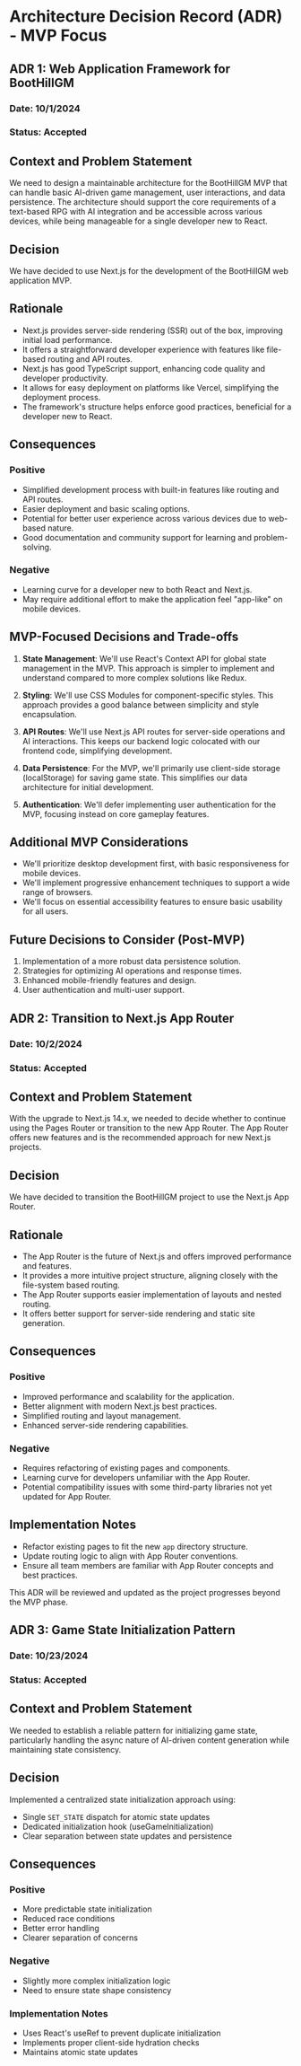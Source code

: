 # Architecture Decision Record (ADR) - MVP Focus

## ADR 1: Web Application Framework for BootHillGM

### Date: 10/1/2024

### Status: Accepted

## Context and Problem Statement

We need to design a maintainable architecture for the BootHillGM MVP that can handle basic AI-driven game management, user interactions, and data persistence. The architecture should support the core requirements of a text-based RPG with AI integration and be accessible across various devices, while being manageable for a single developer new to React.

## Decision

We have decided to use Next.js for the development of the BootHillGM web application MVP.

## Rationale

- Next.js provides server-side rendering (SSR) out of the box, improving initial load performance.
- It offers a straightforward developer experience with features like file-based routing and API routes.
- Next.js has good TypeScript support, enhancing code quality and developer productivity.
- It allows for easy deployment on platforms like Vercel, simplifying the deployment process.
- The framework's structure helps enforce good practices, beneficial for a developer new to React.

## Consequences

### Positive

- Simplified development process with built-in features like routing and API routes.
- Easier deployment and basic scaling options.
- Potential for better user experience across various devices due to web-based nature.
- Good documentation and community support for learning and problem-solving.

### Negative

- Learning curve for a developer new to both React and Next.js.
- May require additional effort to make the application feel "app-like" on mobile devices.

## MVP-Focused Decisions and Trade-offs

1. **State Management**: We'll use React's Context API for global state management in the MVP. This approach is simpler to implement and understand compared to more complex solutions like Redux.

2. **Styling**: We'll use CSS Modules for component-specific styles. This approach provides a good balance between simplicity and style encapsulation.

3. **API Routes**: We'll use Next.js API routes for server-side operations and AI interactions. This keeps our backend logic colocated with our frontend code, simplifying development.

4. **Data Persistence**: For the MVP, we'll primarily use client-side storage (localStorage) for saving game state. This simplifies our data architecture for initial development.

5. **Authentication**: We'll defer implementing user authentication for the MVP, focusing instead on core gameplay features.

## Additional MVP Considerations

- We'll prioritize desktop development first, with basic responsiveness for mobile devices.
- We'll implement progressive enhancement techniques to support a wide range of browsers.
- We'll focus on essential accessibility features to ensure basic usability for all users.

## Future Decisions to Consider (Post-MVP)

1. Implementation of a more robust data persistence solution.
2. Strategies for optimizing AI operations and response times.
3. Enhanced mobile-friendly features and design.
4. User authentication and multi-user support.

## ADR 2: Transition to Next.js App Router

### Date: 10/2/2024

### Status: Accepted

## Context and Problem Statement

With the upgrade to Next.js 14.x, we needed to decide whether to continue using the Pages Router or transition to the new App Router. The App Router offers new features and is the recommended approach for new Next.js projects.

## Decision

We have decided to transition the BootHillGM project to use the Next.js App Router.

## Rationale

- The App Router is the future of Next.js and offers improved performance and features.
- It provides a more intuitive project structure, aligning closely with the file-system based routing.
- The App Router supports easier implementation of layouts and nested routing.
- It offers better support for server-side rendering and static site generation.

## Consequences

### Positive

- Improved performance and scalability for the application.
- Better alignment with modern Next.js best practices.
- Simplified routing and layout management.
- Enhanced server-side rendering capabilities.

### Negative

- Requires refactoring of existing pages and components.
- Learning curve for developers unfamiliar with the App Router.
- Potential compatibility issues with some third-party libraries not yet updated for App Router.

## Implementation Notes

- Refactor existing pages to fit the new `app` directory structure.
- Update routing logic to align with App Router conventions.
- Ensure all team members are familiar with App Router concepts and best practices.

This ADR will be reviewed and updated as the project progresses beyond the MVP phase.

## ADR 3: Game State Initialization Pattern

### Date: 10/23/2024

### Status: Accepted

## Context and Problem Statement
We needed to establish a reliable pattern for initializing game state, particularly handling the async nature of AI-driven content generation while maintaining state consistency.

## Decision
Implemented a centralized state initialization approach using:
- Single `SET_STATE` dispatch for atomic state updates
- Dedicated initialization hook (useGameInitialization)
- Clear separation between state updates and persistence

## Consequences

### Positive
- More predictable state initialization
- Reduced race conditions
- Better error handling
- Clearer separation of concerns

### Negative
- Slightly more complex initialization logic
- Need to ensure state shape consistency

### Implementation Notes
- Uses React's useRef to prevent duplicate initialization
- Implements proper client-side hydration checks
- Maintains atomic state updates
